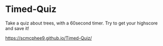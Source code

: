 # Timed-Quiz

Take a quiz about trees, with a 60second timer. Try to get your highscore and save it!

https://scmcphee9.github.io/Timed-Quiz/
